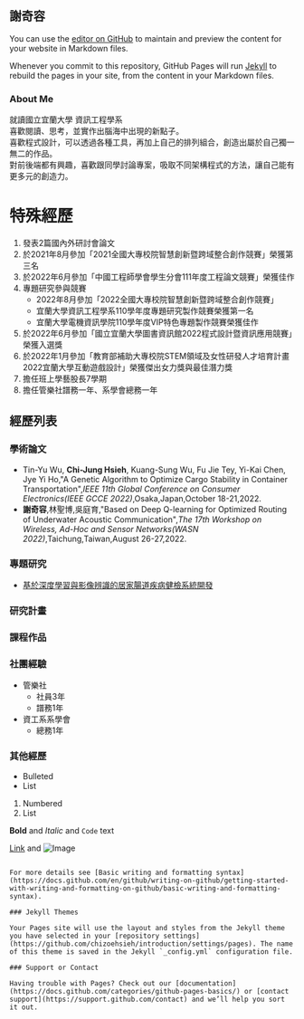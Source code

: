 ## 謝奇容

You can use the [editor on GitHub](https://github.com/chizoehsieh/introduction/edit/gh-pages/index.md) to maintain and preview the content for your website in Markdown files.

Whenever you commit to this repository, GitHub Pages will run [Jekyll](https://jekyllrb.com/) to rebuild the pages in your site, from the content in your Markdown files.


### About Me

就讀國立宜蘭大學 資訊工程學系 \
喜歡閱讀、思考，並實作出腦海中出現的新點子。 \
喜歡程式設計，可以透過各種工具，再加上自己的排列組合，創造出屬於自己獨一無二的作品。 \
對前後端都有興趣，喜歡跟同學討論專案，吸取不同架構程式的方法，讓自己能有更多元的創造力。



# 特殊經歷
1. 發表2篇國內外研討會論文
2. 於2021年8月參加「2021全國大專校院智慧創新暨跨域整合創作競賽」榮獲第三名
3. 於2022年6月參加「中國工程師學會學生分會111年度工程論文競賽」榮獲佳作
4. 專題研究參與競賽
   - 2022年8月參加「2022全國大專校院智慧創新暨跨域整合創作競賽」
   - 宜蘭大學資訊工程學系110學年度專題研究製作競賽榮獲第一名
   - 宜蘭大學電機資訊學院110學年度VIP特色專題製作競賽榮獲佳作
5. 於2022年6月參加「國立宜蘭大學圖書資訊館2022程式設計暨資訊應用競賽」榮獲入選獎
6. 於2022年1月參加「教育部補助大專校院STEM領域及女性研發人才培育計畫2022宜蘭大學互動遊戲設計」榮獲傑出女力獎與最佳潛力獎
7. 擔任班上學藝股長7學期
8. 擔任管樂社譜務一年、系學會總務一年
## 經歷列表
### 學術論文
   - Tin-Yu Wu, **Chi-Jung Hsieh**, Kuang-Sung Wu, Fu Jie Tey, Yi-Kai Chen, Jye Yi Ho,"A Genetic Algorithm to Optimize Cargo Stability in Container Transportation",_IEEE 11th Global Conference on Consumer Electronics(IEEE GCCE 2022)_,Osaka,Japan,October 18-21,2022.
   - **謝奇容**,林聖博,吳庭育,"Based on Deep Q-learning for Optimized Routing of Underwater Acoustic Communication",_The 17th Workshop on Wireless, Ad-Hoc and Sensor Networks(WASN 2022)_,Taichung,Taiwan,August 26-27,2022.
### 專題研究
   - [基於深度學習與影像辨識的居家腸道疾病健檢系統開發]()


### 研究計畫

### 課程作品

### 社團經驗
  - 管樂社
    - 社員3年
    - 譜務1年
  - 資工系系學會
    - 總務1年          

### 其他經歷

- Bulleted
- List

1. Numbered
2. List

**Bold** and _Italic_ and `Code` text

[Link](url) and ![Image](src)
```

For more details see [Basic writing and formatting syntax](https://docs.github.com/en/github/writing-on-github/getting-started-with-writing-and-formatting-on-github/basic-writing-and-formatting-syntax).

### Jekyll Themes

Your Pages site will use the layout and styles from the Jekyll theme you have selected in your [repository settings](https://github.com/chizoehsieh/introduction/settings/pages). The name of this theme is saved in the Jekyll `_config.yml` configuration file.

### Support or Contact

Having trouble with Pages? Check out our [documentation](https://docs.github.com/categories/github-pages-basics/) or [contact support](https://support.github.com/contact) and we’ll help you sort it out.

